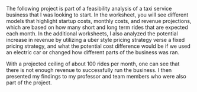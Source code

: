 The following project is part of a feasibility analysis of a taxi service business that I was looking to start. In the worksheet, you will see different models that highlight startup costs, monthly costs, and revenue projections, which are based on how many short and long term rides that are expected each month. In the additional worksheets, I also analyzed the potential increase in revenue by utilizing a uber style pricing strategy verse a fixed pricing strategy, and what the potential cost difference would be if we used an electric car or changed how  different parts of the business was ran. 

With a projected ceiling of about 100 rides per month, one can see that there is not enough revenue to successfully run the business. I then presented my findings to my professor and team members who were also part of the project. 
